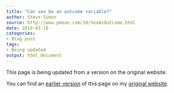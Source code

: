```yaml
---
title: "Can sex be an outcome variable?"
author: Steve Simon
source: http://www.pmean.com/10/SexAsOutcome.html
date: 2010-03-16
categories:
- Blog post
tags:
- Being updated
output: html_document
---
```


This page is being updated from a version on the original website.

<!---More--->

You can find an [earlier version][sim1] of this page on my [original website][sim2].

[sim1]: http://www.pmean.com/10/SexAsOutcome.html
[sim2]: http://www.pmean.com/original_site.html
